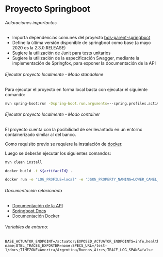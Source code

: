 # Proyecto Springboot

###### Aclaraciones importantes
* Importa dependencias comunes del proyecto [bds-parent-springboot]
* Define la última versión disponible de springboot como base (a mayo 2020 es la 2.3.0.RELEASE)
* Sugiere la utilización de Junit para tests unitarios
* Sugiere la utilización de la especificación Swagger, mediante la implementación de Springfox, para exponer la documentación de la API

###### Ejecutar proyecto localmente - Modo standalone

Para ejecutar el proyecto en forma local basta con ejecutar el siguiente comando:

```bash
mvn spring-boot:run -Dspring-boot.run.arguments=--spring.profiles.active=local,--spring.jackson.property-naming-strategy=LOWER_CAMEL_CASE
```

###### Ejecutar proyecto localmente - Modo container

El proyecto cuenta con la posibilidad de ser levantado en un entorno containerizado similar al del banco.

Como requisito previo se requiere la instalación de [docker](https://docs.docker.com/install/).

Luego se deberán ejecutar los siguientes comandos:

```bash
mvn clean install

docker build -t ${artifactId} .

docker run -e "LOG_PROFILE=local" -e "JSON_PROPERTY_NAMING=LOWER_CAMEL_CASE" ${artifactId}
```

###### Documentación relacionada

* [Documentación de la API](http://localhost:8080/swagger-ui.html)
* [Springboot Docs](https://spring.io/projects/spring-boot)
* [Documentación Docker](https://docs.docker.com/)

[bds-parent-springboot]: https://github.com/gss-bds/bds-parent-springboot


###### Variables de entorno:

    BASE_ACTUATOR_ENDPOINT=/actuator;EXPOSED_ACTUATOR_ENDPOINTS=info,health,prometheus,env;JSON_PLACEHOLDER_HOST=https://jsonplaceholder.typicode.com/;JSON_PROPERTY_NAMING=LOWER_CAMEL_CASE;LOG_PROFILE=int;OTEL_LOG_LEVEL=none;OTEL_LOGS_EXPORTER=none;OTEL_METRICS_EXPORTER=none;OTEL_PROPAGATORS=tracecontext,baggage,b3,b3multi;OTEL_SERVICE_NAME=service-name;OTEL_TRACES_EXPORTER=none;SPECS_URL=/test-1/docs;TIMEZONE=America/Argentina/Buenos_Aires;TRACE_LOG_SPANS=false


